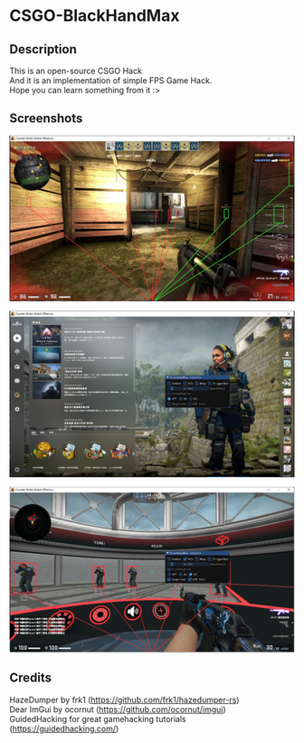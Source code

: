 # CSGO-BlackHandMax  
## Description  
This is an open-source CSGO Hack  
And it is an implementation of simple FPS Game Hack.  
Hope you can learn something from it :>   

## Screenshots

![img](screenshots/FE66E9CA0A2A007D741E4E8430A8585A.jpg)  
  
![image-20210809223248334](screenshots/image-20210809223248334.png)  
  
![image-20210809223420969](screenshots/image-20210809223420969.png)  
  
## Credits  
HazeDumper by frk1 (https://github.com/frk1/hazedumper-rs)  
Dear ImGui by ocornut (https://github.com/ocornut/imgui)  
GuidedHacking for great gamehacking tutorials (https://guidedhacking.com/)  

